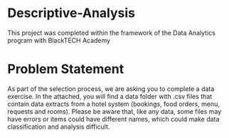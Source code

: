 # Descriptive-Analysis
This project was completed within the framework of the Data Analytics program with BlackTECH Academy

# Problem Statement
As part of the selection process, we are asking you to complete a data exercise.
In the attached, you will find a data folder with .csv files that contain data extracts from a hotel system (bookings, food orders, menu, requests and rooms). Please be aware that, like any data, some files may have errors or items could have different names, which could make data classification and analysis difficult.
